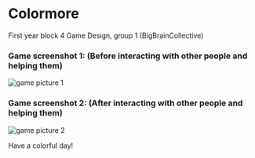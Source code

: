 # Colormore

First year block 4 Game Design, group 1 (BigBrainCollective)

### Game screenshot 1: (Before interacting with other people and helping them)
![game picture 1](https://i.ibb.co/f0ThLxp/b-w.png)

### Game screenshot 2: (After interacting with other people and helping them)
![game picture 2](https://i.ibb.co/2ZKLz24/colored.png)

Have a colorful day!
